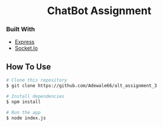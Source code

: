 <center> <h1>ChatBot Assignment</h1> </center>

### Built With

-   [Express](https://expressjs.com/)
-   [Socket.Io](https://socket.io/)

## How To Use

```bash
# Clone this repository
$ git clone https://github.com/Adewale66/alt_assignment_3

# Install dependencies
$ npm install

# Run the app
$ node index.js
```
